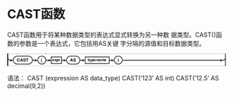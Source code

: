 # CAST函数
CAST函数用于将某种数据类型的表达式显式转换为另一种数
据类型。CAST()函数的参数是一个表达式，它包括用AS关键
字分隔的源值和目标数据类型。
<p>
<img src="pic4.JPG"/>
<P>

语法：
CAST (expression AS data_type)
CAST(‘123’ AS int)
CAST(’12.5’ AS decimal(9,2))
